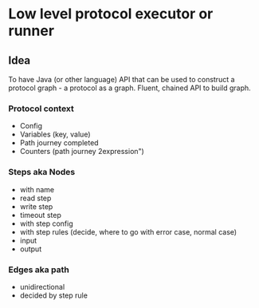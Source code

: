 # Low level protocol executor or runner

## Idea

To have Java (or other language) API that can be used to construct a protocol graph - a protocol as a graph.
Fluent, chained API to build graph.

### Protocol context

* Config
* Variables (key, value)
* Path journey completed
* Counters (path journey 2expression")

### Steps aka Nodes

* with name
* read step
* write step
* timeout step
* with step config
* with step rules (decide, where to go with error case, normal case)
* input
* output

### Edges aka path

* unidirectional
* decided by step rule
